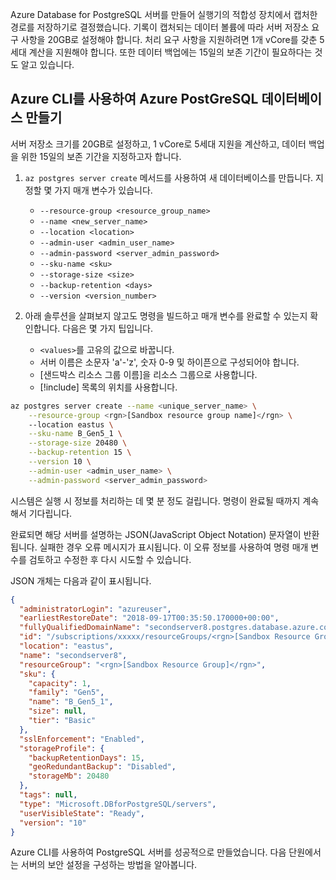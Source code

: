 Azure Database for PostgreSQL 서버를 만들어 실행기의 적합성 장치에서 캡처한 경로를 저장하기로 결정했습니다. 기록이 캡처되는 데이터 볼륨에 따라 서버 저장소 요구 사항을 20GB로 설정해야 합니다. 처리 요구 사항을 지원하려면 1개 vCore를 갖춘 5세대 계산을 지원해야 합니다. 또한 데이터 백업에는 15일의 보존 기간이 필요하다는 것도 알고 있습니다.

## <a name="create-an-azure-postgresql-database-with-the-azure-cli"></a>Azure CLI를 사용하여 Azure PostGreSQL 데이터베이스 만들기

서버 저장소 크기를 20GB로 설정하고, 1 vCore로 5세대 지원을 계산하고, 데이터 백업을 위한 15일의 보존 기간을 지정하고자 합니다.

1. `az postgres server create` 메서드를 사용하여 새 데이터베이스를 만듭니다. 지정할 몇 가지 매개 변수가 있습니다.
    - `--resource-group <resource_group_name>`
    - `--name <new_server_name>`
    - `--location <location>`
    - `--admin-user <admin_user_name>`
    - `--admin-password <server_admin_password>`
    - `--sku-name <sku>`
    - `--storage-size <size>`
    - `--backup-retention <days>`
    - `--version <version_number>`
    
2. 아래 솔루션을 살펴보지 않고도 명령을 빌드하고 매개 변수를 완료할 수 있는지 확인합니다. 다음은 몇 가지 팁입니다.
    - `<values>`를 고유의 값으로 바꿉니다. 
    - 서버 이름은 소문자 'a'-'z', 숫자 0-9 및 하이픈으로 구성되어야 합니다.
    - <rgn>[샌드박스 리소스 그룹 이름]</rgn>을 리소스 그룹으로 사용합니다.
    - [!include[](../../../includes/azure-sandbox-regions-note.md)] 목록의 위치를 사용합니다.
    
```bash
az postgres server create --name <unique_server_name> \
    --resource-group <rgn>[Sandbox resource group name]</rgn> \ 
    --location eastus \
    --sku-name B_Gen5_1 \
    --storage-size 20480 \
    --backup-retention 15 \
    --version 10 \
    --admin-user <admin_user_name> \
    --admin-password <server_admin_password>
```

시스템은 실행 시 정보를 처리하는 데 몇 분 정도 걸립니다. 명령이 완료될 때까지 계속해서 기다립니다.

완료되면 해당 서버를 설명하는 JSON(JavaScript Object Notation) 문자열이 반환됩니다. 실패한 경우 오류 메시지가 표시됩니다. 이 오류 정보를 사용하여 명령 매개 변수를 검토하고 수정한 후 다시 시도할 수 있습니다.

JSON 개체는 다음과 같이 표시됩니다.

```json
{
  "administratorLogin": "azureuser",
  "earliestRestoreDate": "2018-09-17T00:35:50.170000+00:00",
  "fullyQualifiedDomainName": "secondserver8.postgres.database.azure.com",
  "id": "/subscriptions/xxxxx/resourceGroups/<rgn>[Sandbox Resource Group]</rgn>/providers/Microsoft.DBforPostgreSQL/servers/secondserver8",
  "location": "eastus",
  "name": "secondserver8",
  "resourceGroup": "<rgn>[Sandbox Resource Group]</rgn>",
  "sku": {
    "capacity": 1,
    "family": "Gen5",
    "name": "B_Gen5_1",
    "size": null,
    "tier": "Basic"
  },
  "sslEnforcement": "Enabled",
  "storageProfile": {
    "backupRetentionDays": 15,
    "geoRedundantBackup": "Disabled",
    "storageMb": 20480
  },
  "tags": null,
  "type": "Microsoft.DBforPostgreSQL/servers",
  "userVisibleState": "Ready",
  "version": "10"
}
```

Azure CLI를 사용하여 PostgreSQL 서버를 성공적으로 만들었습니다. 다음 단원에서는 서버의 보안 설정을 구성하는 방법을 알아봅니다.
